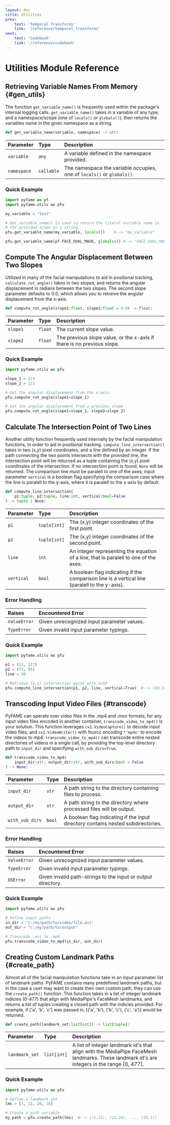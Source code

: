 ```yaml
---
layout: doc
title: Utilities
prev: 
    text: 'Temporal Transforms'
    link: '/reference/temporal_transforms'
next: 
    text: 'Codebook'
    link: '/reference/codebook'
---
```

# Utilities Module Reference

## Retrieving Variable Names From Memory {#gen_utils}

The function `get_variable_name()` is frequently used within the package's internal logging calls. `get_variable_name()` takes in a variable of any type, and a namespace/scope (one of `locals()` or `globals()`), then returns the variables name in the given namespace as a string. 

```python
def get_variable_name(variable, namespace) -> str:
```

| Parameter                  | Type           | Description                                               |
| :------------------------- | :------------- | :-------------------------------------------------------- |
| `variable` | `any` | A variable defined in the namespace provided. |
| `namespace` | `callable` | The namespace the variable occupies, one of `locals()` or `globals()`. |

### Quick Example

```Python
import pyfame as pf
import pyfame.utils as pfu

my_variable = "text"

# Get_variable_name() is used to return the literal variable name in 
# the provided scope as a string.
pfu.get_variable_name(my_variable, locals())    #--> "my_variable"

pfu.get_variable_name(pf.FACE_OVAL_MASK, globals()) #--> "FACE_OVAL_MASK"
```

## Compute The Angular Displacement Between Two Slopes

Utilized in many of the facial manipulations to aid in positional tracking, `calculate_rot_angle()` takes in two slopes, and returns the angular displacement in radians between the two slopes. The second slope parameter defaults to 0.0, which allows you to retreive the angular displacement from the x-axis. 

```python
def compute_rot_angle(slope1:float, slope2:float = 0.0) -> float:
```

| Parameter                  | Type           | Description                                               |
| :------------------------- | :------------- | :-------------------------------------------------------- |
| `slope1` | `float` | The current slope value. |
| `slope2` | `float` | The previous slope value, or the x-axis if there is no previous slope. |

### Quick Example

```Python
import pyfame.utils as pfu

slope_1 = 2/3
slope_2 = 1/3

# Get the angular displacement from the x-axis
pfu.compute_rot_angle(slope1=slope_1)

# Get the angular displacement from a previous slope
pfu.compute_rot_angle(slope1=slope_1, slope2=slope_2)
```

## Calculate The Intersection Point of Two Lines

Another utility function frequently used internally by the facial manipulation functions, in order to aid in positional tracking. `compute_line_intersection()` takes in two (x,y) pixel coordinates, and a line defined by an integer. If the path connecting the two points intersects with the provided line, the intersection point will be returned as a tuple containing the (x,y) pixel coordinates of the intersection. If no intersection point is found, `None` will be returned. The comparison line must be paralell to one of the axes; input parameter `vertical` is a boolean flag specifying the comparison case where the line is paralell to the y-axis, where it is paralell to the x-axis by default. 

```python
def compute_line_intersection(
    p1:tuple, p2:tuple, line:int, vertical:bool=False
) -> tuple | None:
```

| Parameter                  | Type           | Description                                               |
| :------------------------- | :------------- | :-------------------------------------------------------- |
| `p1` | `tuple[int]` | The (x,y) integer coordinates of the first point. |
| `p2` | `tuple[int]` | The (x,y) integer coordinates of the second point. |
| `line` | `int` | An integer representing the equation of a line, that is paralell to one of the axes. |
| `vertical` | `bool` | A boolean flag indicating if the comparison line is a vertical line (paralell to the y-axis). |

### Error Handling

| Raises | Encountered Error |
| :----- | :---- |
| `ValueError` | Given unrecognized input parameter values. |
| `TypeError` | Given invalid input parameter typings. |

### Quick Example

```Python
import pyfame.utils as pfu

p1 = (12, 127)
p2 = (72, 85)
line = 50

# Retrieve (x,y) intersection point with x=50
pfu.compute_line_intersection(p1, p2, line, vertical=True)  #--> (50,100)
```

## Transcoding Input Video Files {#transcode}

PyFAME can operate over video files in the .mp4 and .mov formats, for any input video files encoded in another container, `transcode_video_to_mp4()` is your solution. This function leverages `cv2.VideoCapture()` to decode input video files, and `cv2.VideoWriter()` with fourcc encoding `*'mp4v'` to encode the videos to mp4. `transcode_video_to_mp4()` can transcode entire nested directories of videos in a single call, by providing the top-level directory path to `input_dir` and specifying `with_sub_dirs=True`.

```python
def transcode_video_to_mp4(
    input_dir:str, output_dir:str, with_sub_dirs:bool = False
) -> None:
```

| Parameter                  | Type           | Description                                               |
| :------------------------- | :------------- | :-------------------------------------------------------- |
| `input_dir` | `str` | A path string to the directory containing files to process. |
| `output_dir` | `str` | A path string to the directory where processed files will be output. |
| `with_sub_dirs` | `bool` | A boolean flag indicating if the input directory contains nested subdirectories. |

### Error Handling

| Raises | Encountered Error |
| :----- | :---- |
| `ValueError` | Given unrecognized input parameter values. |
| `TypeError` | Given invalid input parameter typings. |
| `OSError` | Given invalid path-strings to the input or output directory. |

### Quick Example

```Python
import pyfame.utils as pfu

# Define input paths
in_dir = "c:/my/path/to/video/file.avi"
out_dir = "c:/my/path/to/output"

# Transcode .avi to .mp4
pfu.transcode_video_to_mp4(in_dir, out_dir)
```

## Creating Custom Landmark Paths {#create_path}

Almost all of the facial manipulation functions take in an input paramater list of landmark paths. PyFAME contains many predefined landmark paths, but in the case a user may want to create their own custom path, they can use the `create_path()` function. This function takes in a list of integer landmark indicies (0-477) that align with MediaPipe's FaceMesh landmarks, and returns a list of tuples creating a closed path with the indicies provided. For example, if ['a', 'b', 'c'] was passed in, [('a', 'b'), ('b', 'c'), ('c', 'a')] would be returned. 

```Python
def create_path(landmark_set:list[int]) -> list[tuple]:
```

| Parameter                  | Type           | Description                                               |
| :------------------------- | :------------- | :-------------------------------------------------------- |
| `landmark_set` | `list[int]` | A list of integer landmark id's that align with the MediaPipe FaceMesh landmarks. These landmark id's are integers in the range [0, 477]. | 

### Quick Example

```Python
import pyfame.utils as pfu

# Define a landmark set
lms = [1, 12, 20, 16]

# Create a path variable
my_path = pfu.create_path(lms)  #--> [(1,12), (12,20), ..., (16,1)]
```